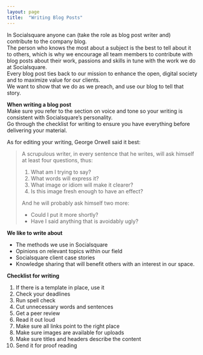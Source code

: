 ```yaml
---
layout: page
title:  "Writing Blog Posts"
---
```


In Socialsquare anyone can (take the role as blog post writer and) contribute to the company blog.  
The person who knows the most about a subject is the best to tell about it to others, which is why we encourage all team members to contribute with blog posts about their work, passions and skills in tune with the work we do at Socialsquare.  
Every blog post ties back to our mission to enhance the open, digital society and to maximize value for our clients.  
We want to show that we do as we preach, and use our blog to tell that story. 

**When writing a blog post**  
Make sure you refer to the section on voice and tone so your writing is consistent with Socialsquare’s personality.   
Go through the checklist for writing to ensure you have everything before delivering your material. 

As for editing your writing, George Orwell said it best:

>A scrupulous writer, in every sentence that he writes, will ask himself at least four questions, thus:  
>
>1.  What am I trying to say?
>2.  What words will express it?
>3.  What image or idiom will make it clearer?
>4.  Is this image fresh enough to have an effect?
>
>And he will probably ask himself two more: 
>
>- Could I put it more shortly?
>- Have I said anything that is avoidably ugly?

**We like to write about**   

- The methods we use in Socialsquare  
- Opinions on relevant topics within our field  
- Socialsquare client case stories  
- Knowledge sharing that will benefit others with an interest in our space.   

**Checklist for writing**  

1. If there is a template in place, use it  
2. Check your deadlines  
3. Run spell check  
4. Cut unnecessary words and sentences  
5. Get a peer review  
6. Read it out loud  
7. Make sure all links point to the right place  
8. Make sure images are available for uploads  
9. Make sure titles and headers describe the content  
10. Send it for proof reading  
